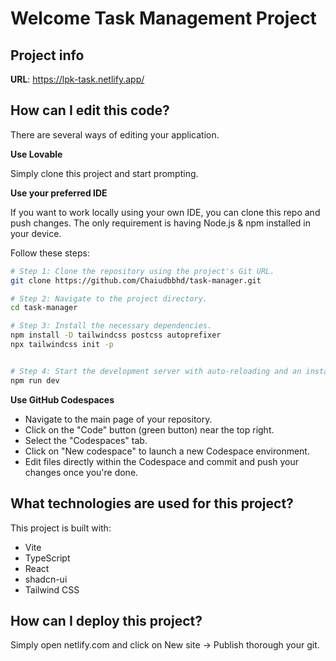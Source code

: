 # Welcome Task Management Project

## Project info

**URL**: https://lpk-task.netlify.app/
## How can I edit this code?

There are several ways of editing your application.

**Use Lovable**

Simply clone this project and start prompting.


**Use your preferred IDE**

If you want to work locally using your own IDE, you can clone this repo and push changes.
The only requirement is having Node.js & npm installed in your device. 

Follow these steps:

```sh
# Step 1: Clone the repository using the project's Git URL.
git clone https://github.com/Chaiudbbhd/task-manager.git

# Step 2: Navigate to the project directory.
cd task-manager

# Step 3: Install the necessary dependencies.
npm install -D tailwindcss postcss autoprefixer
npx tailwindcss init -p


# Step 4: Start the development server with auto-reloading and an instant preview.
npm run dev
```


**Use GitHub Codespaces**

- Navigate to the main page of your repository.
- Click on the "Code" button (green button) near the top right.
- Select the "Codespaces" tab.
- Click on "New codespace" to launch a new Codespace environment.
- Edit files directly within the Codespace and commit and push your changes once you're done.

## What technologies are used for this project?

This project is built with:

- Vite
- TypeScript
- React
- shadcn-ui
- Tailwind CSS

## How can I deploy this project?

Simply open netlify.com and click on New site -> Publish thorough your git.
